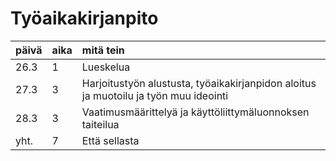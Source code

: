 # Työaikakirjanpito
| päivä  | aika | mitä tein | 
| :------------- | :------------- | :------------- |
| 26.3  | 1 | Lueskelua  |
| 27.3  | 3 | Harjoitustyön alustusta, työaikakirjanpidon aloitus ja muotoilu ja työn muu ideointi  |
| 28.3  | 3 | Vaatimusmäärittelyä ja käyttöliittymäluonnoksen taiteilua  |
| yht.  | 7 | Että sellasta  |
